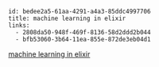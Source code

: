 ```
id: bedee2a5-61aa-4291-a4a3-85ddc4997706
title: machine learning in elixir
links:
  - 2808da50-948f-469f-8136-58d2ddd2b044
  - bfb53060-3b64-11ea-855e-872de3eb04d1
```

[machine learning in elixir](https://www.erlang-solutions.com/blog/how-to-build-a-machine-learning-project-in-elixir.html)
